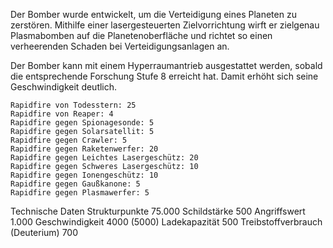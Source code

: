 Der Bomber wurde entwickelt, um die Verteidigung eines Planeten zu zerstören. Mithilfe einer lasergesteuerten Zielvorrichtung wirft er zielgenau Plasmabomben auf die Planetenoberfläche und richtet so einen verheerenden Schaden bei Verteidigungsanlagen an.

Der Bomber kann mit einem Hyperraumantrieb ausgestattet werden, sobald die entsprechende Forschung Stufe 8 erreicht hat. Damit erhöht sich seine Geschwindigkeit deutlich.

    Rapidfire von Todesstern: 25
    Rapidfire von Reaper: 4
    Rapidfire gegen Spionagesonde: 5
    Rapidfire gegen Solarsatellit: 5
    Rapidfire gegen Crawler: 5
    Rapidfire gegen Raketenwerfer: 20
    Rapidfire gegen Leichtes Lasergeschütz: 20
    Rapidfire gegen Schweres Lasergeschütz: 10
    Rapidfire gegen Ionengeschütz: 10
    Rapidfire gegen Gaußkanone: 5
    Rapidfire gegen Plasmawerfer: 5

Technische Daten
Strukturpunkte 	75.000
Schildstärke 	500
Angriffswert 	1.000
Geschwindigkeit 	4000 (5000)
Ladekapazität 	500
Treibstoffverbrauch (Deuterium) 	700